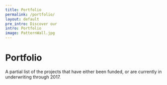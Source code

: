 ```yaml
---
title: Portfolio
permalink: /portfolio/
layout: default
pre_intro: Discover our
intro: Portfolio
image: PatternWall.jpg
---
```


# Portfolio

<div id="portfolio-map"></div>

A partial list of the projects that have either been funded, or are currently in underwriting through 2017.
